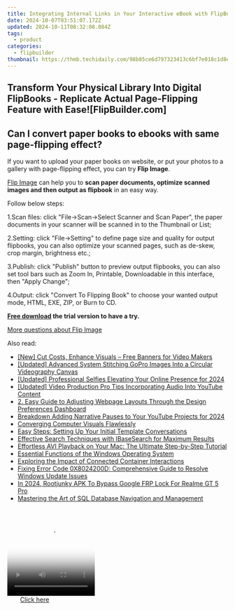 ```yaml
---
title: Integrating Internal Links in Your Interactive eBook with FlipBuilder
date: 2024-10-07T03:51:07.172Z
updated: 2024-10-11T08:32:08.084Z
tags:
  - product
categories:
  - flipbuilder
thumbnail: https://thmb.techidaily.com/98b85ce6d797323413c6bf7e018c1d8e6594fdbbf15afde0abd2d98dfde1d7e0.jpg
---
```


## Transform Your Physical Library Into Digital FlipBooks - Replicate Actual Page-Flipping Feature with Ease![FlipBuilder.com]

## Can I convert paper books to ebooks with same page-flipping effect?

If you want to upload your paper books on website, or put your photos to a gallery with page-flipping effect, you can try **Flip Image**. 

[Flip Image](https://tools.techidaily.com/flipbuilder/products/) can help you to **scan paper documents, optimize scanned images and then output as flipbook** in an easy way.

Follow below steps:

1.Scan files: click "File->Scan->Select Scanner and Scan Paper", the paper documents in your scanner will be scanned in to the Thumbnail or List;

2.Setting: click "File->Setting" to define page size and quality for output flipbooks, you can also optimize your scanned pages, such as de-skew, crop margin, brightness etc.;

3.Publish: click "Publish" button to preview output flipbooks, you can also set tool bars such as Zoom In, Printable, Downloadable in this interface, then "Apply Change";

4.Output: click "Convert To Flipping Book" to choose your wanted output mode, HTML, EXE, ZIP, or Burn to CD.

**[Free download](https://tools.techidaily.com/flipbuilder/products/) the trial version to have a try.** 

[More questions about Flip Image](https://tools.techidaily.com/flipbuilder/products/)

<ins class="adsbygoogle"
     style="display:block"
     data-ad-format="autorelaxed"
     data-ad-client="ca-pub-7571918770474297"
     data-ad-slot="1223367746"></ins>

<ins class="adsbygoogle"
     style="display:block"
     data-ad-client="ca-pub-7571918770474297"
     data-ad-slot="8358498916"
     data-ad-format="auto"
     data-full-width-responsive="true"></ins>

<span class="atpl-alsoreadstyle">Also read:</span>
<div><ul>
<li><a href="https://youtube-blog.techidaily.com/ut-costs-enhance-visuals-free-banners-for-video-makers/"><u>[New] Cut Costs, Enhance Visuals – Free Banners for Video Makers</u></a></li>
<li><a href="https://extra-lessons.techidaily.com/updated-advanced-system-stitching-gopro-images-into-a-circular-videography-canvas/"><u>[Updated] Advanced System Stitching GoPro Images Into a Circular Videography Canvas</u></a></li>
<li><a href="https://youtube-tips.techidaily.com/ed-professional-selfies-elevating-your-online-presence-for-2024/"><u>[Updated] Professional Selfies Elevating Your Online Presence for 2024</u></a></li>
<li><a href="https://facebook-video-footage.techidaily.com/updated-video-production-pro-tips-incorporating-audio-into-youtube-content/"><u>[Updated] Video Production Pro Tips Incorporating Audio Into YouTube Content</u></a></li>
<li><a href="https://fox-metric.techidaily.com/2-easy-guide-to-adjusting-webpage-layouts-through-the-design-preferences-dashboard/"><u>2. Easy Guide to Adjusting Webpage Layouts Through the Design Preferences Dashboard</u></a></li>
<li><a href="https://extra-information.techidaily.com/breakdown-adding-narrative-pauses-to-your-youtube-projects-for-2024/"><u>Breakdown Adding Narrative Pauses to Your YouTube Projects for 2024</u></a></li>
<li><a href="https://extra-hints.techidaily.com/converging-computer-visuals-flawlessly/"><u>Converging Computer Visuals Flawlessly</u></a></li>
<li><a href="https://fox-metric.techidaily.com/easy-steps-setting-up-your-initial-template-conversations/"><u>Easy Steps: Setting Up Your Initial Template Conversations</u></a></li>
<li><a href="https://fox-metric.techidaily.com/effective-search-techniques-with-ibasesearch-for-maximum-results/"><u>Effective Search Techniques with IBaseSearch for Maximum Results</u></a></li>
<li><a href="https://eaxpv-info.techidaily.com/effortless-avi-playback-on-your-mac-the-ultimate-step-by-step-tutorial/"><u>Effortless AVI Playback on Your Mac: The Ultimate Step-by-Step Tutorial</u></a></li>
<li><a href="https://fox-metric.techidaily.com/essential-functions-of-the-windows-operating-system/"><u>Essential Functions of the Windows Operating System</u></a></li>
<li><a href="https://fox-metric.techidaily.com/exploring-the-impact-of-connected-container-interactions/"><u>Exploring the Impact of Connected Container Interactions</u></a></li>
<li><a href="https://win-howtos.techidaily.com/fixing-error-code-0x8024200d-comprehensive-guide-to-resolve-windows-update-issues/"><u>Fixing Error Code 0X8024200D: Comprehensive Guide to Resolve Windows Update Issues</u></a></li>
<li><a href="https://easy-unlock-android.techidaily.com/in-2024-rootjunky-apk-to-bypass-google-frp-lock-for-realme-gt-5-pro-by-drfone-android/"><u>In 2024, Rootjunky APK To Bypass Google FRP Lock For Realme GT 5 Pro</u></a></li>
<li><a href="https://fox-metric.techidaily.com/mastering-the-art-of-sql-database-navigation-and-management/"><u>Mastering the Art of SQL Database Navigation and Management</u></a></li>
</ul></div>

<!-- affiliate ads begin -->
<span id="1328683">
					<video width="200" height="200" style="cursor:pointer"
           poster="//a.impactradius-go.com/display-clicktoplayimage/1328683.png"
           onclick="if(!this.playClicked){this.play();this.setAttribute('controls',true);this.playClicked=true;}">
	   <source src="//a.impactradius-go.com/display-ad/15852-1328683">
	   <img src="//a.impactradius-go.com/display-clicktoplayimage/1328683.png" style="border: none; height: 100%; width: 100%; object-fit: contain">
	</video>
	<div style="width:125px;text-align:center"><a href="javascript:window.open(decodeURIComponent('https%3A%2F%2Fthefitville.pxf.io%2Fc%2F5597632%2F1328683%2F15852'), '_blank');void(0);">Click here</a></div>
</span>
<img height="0" width="0" src="https://imp.pxf.io/i/5597632/1328683/15852" style="position:absolute;visibility:hidden;" border="0" />
<!-- affiliate ads end -->

